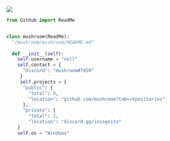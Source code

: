    ![](https://komarev.com/ghpvc/?username=7qo&label=PROFILE+VIEWS)

```py
from Github import ReadMe


class mushroom(ReadMe):
  "/mushroom/mushroom/README.md"
  
  def __init__(self):
    self.username = "nell"
    self.contact = {
      "Discord": "mushroom#7850"
     }
     self.projects = {
      "public": {
        "total": 0,
        "location": "github.com/mushroom?tab=repositories"
      },
      "private": {
        "total": 2,
        "location": "discord.gg/incognito"
    }
    self.os = "Windows"

```
